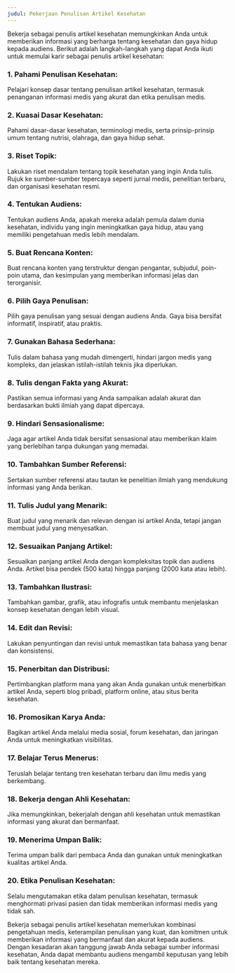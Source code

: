 ```yaml
---
judul: Pekerjaan Penulisan Artikel Kesehatan
---
```


Bekerja sebagai penulis artikel kesehatan memungkinkan Anda untuk memberikan informasi yang berharga tentang kesehatan dan gaya hidup kepada audiens. Berikut adalah langkah-langkah yang dapat Anda ikuti untuk memulai karir sebagai penulis artikel kesehatan:

### 1. **Pahami Penulisan Kesehatan:**
Pelajari konsep dasar tentang penulisan artikel kesehatan, termasuk penanganan informasi medis yang akurat dan etika penulisan medis.

### 2. **Kuasai Dasar Kesehatan:**
Pahami dasar-dasar kesehatan, terminologi medis, serta prinsip-prinsip umum tentang nutrisi, olahraga, dan gaya hidup sehat.

### 3. **Riset Topik:**
Lakukan riset mendalam tentang topik kesehatan yang ingin Anda tulis. Rujuk ke sumber-sumber tepercaya seperti jurnal medis, penelitian terbaru, dan organisasi kesehatan resmi.

### 4. **Tentukan Audiens:**
Tentukan audiens Anda, apakah mereka adalah pemula dalam dunia kesehatan, individu yang ingin meningkatkan gaya hidup, atau yang memiliki pengetahuan medis lebih mendalam.

### 5. **Buat Rencana Konten:**
Buat rencana konten yang terstruktur dengan pengantar, subjudul, poin-poin utama, dan kesimpulan yang memberikan informasi jelas dan terorganisir.

### 6. **Pilih Gaya Penulisan:**
Pilih gaya penulisan yang sesuai dengan audiens Anda. Gaya bisa bersifat informatif, inspiratif, atau praktis.

### 7. **Gunakan Bahasa Sederhana:**
Tulis dalam bahasa yang mudah dimengerti, hindari jargon medis yang kompleks, dan jelaskan istilah-istilah teknis jika diperlukan.

### 8. **Tulis dengan Fakta yang Akurat:**
Pastikan semua informasi yang Anda sampaikan adalah akurat dan berdasarkan bukti ilmiah yang dapat dipercaya.

### 9. **Hindari Sensasionalisme:**
Jaga agar artikel Anda tidak bersifat sensasional atau memberikan klaim yang berlebihan tanpa dukungan yang memadai.

### 10. **Tambahkan Sumber Referensi:**
Sertakan sumber referensi atau tautan ke penelitian ilmiah yang mendukung informasi yang Anda berikan.

### 11. **Tulis Judul yang Menarik:**
Buat judul yang menarik dan relevan dengan isi artikel Anda, tetapi jangan membuat judul yang menyesatkan.

### 12. **Sesuaikan Panjang Artikel:**
Sesuaikan panjang artikel Anda dengan kompleksitas topik dan audiens Anda. Artikel bisa pendek (500 kata) hingga panjang (2000 kata atau lebih).

### 13. **Tambahkan Ilustrasi:**
Tambahkan gambar, grafik, atau infografis untuk membantu menjelaskan konsep kesehatan dengan lebih visual.

### 14. **Edit dan Revisi:**
Lakukan penyuntingan dan revisi untuk memastikan tata bahasa yang benar dan konsistensi.

### 15. **Penerbitan dan Distribusi:**
Pertimbangkan platform mana yang akan Anda gunakan untuk menerbitkan artikel Anda, seperti blog pribadi, platform online, atau situs berita kesehatan.

### 16. **Promosikan Karya Anda:**
Bagikan artikel Anda melalui media sosial, forum kesehatan, dan jaringan Anda untuk meningkatkan visibilitas.

### 17. **Belajar Terus Menerus:**
Teruslah belajar tentang tren kesehatan terbaru dan ilmu medis yang berkembang.

### 18. **Bekerja dengan Ahli Kesehatan:**
Jika memungkinkan, bekerjalah dengan ahli kesehatan untuk memastikan informasi yang akurat dan bermanfaat.

### 19. **Menerima Umpan Balik:**
Terima umpan balik dari pembaca Anda dan gunakan untuk meningkatkan kualitas artikel Anda.

### 20. **Etika Penulisan Kesehatan:**
Selalu mengutamakan etika dalam penulisan kesehatan, termasuk menghormati privasi pasien dan tidak memberikan informasi medis yang tidak sah.

Bekerja sebagai penulis artikel kesehatan memerlukan kombinasi pengetahuan medis, keterampilan penulisan yang kuat, dan komitmen untuk memberikan informasi yang bermanfaat dan akurat kepada audiens. Dengan kesadaran akan tanggung jawab Anda sebagai sumber informasi kesehatan, Anda dapat membantu audiens mengambil keputusan yang lebih baik tentang kesehatan mereka.
